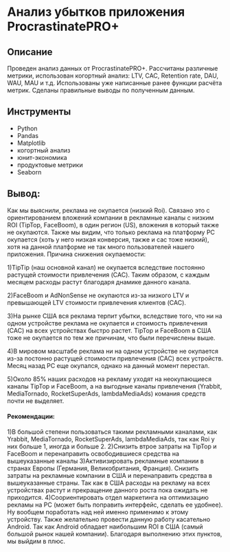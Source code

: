# Анализ убытков приложения ProcrastinatePRO+

## Описание
Проведен анализ данных от ProcrastinatePRO+.
Рассчитаны различные метрики, использован когортный анализ: LTV, CAC, Retention rate, DAU, WAU, MAU и т.д. Использованы уже написанные ранее функции расчёта метрик. Сделаны правильные выводы по полученным данным.


## Инструменты
- Python
- Pandas
- Matplotlib
- когортный анализ
- юнит-экономика
- продуктовые метрики
- Seaborn

## Вывод:
  Как мы выяснили, реклама не окупается (низкий Roi). Связано это с ориентированием вложений компании в рекламные каналы с низким ROI (TipTop, FaceBoom), в один регион (US), вложения в который также не окупаются. Также мы видим, что только реклама на платформу PC окупается (хоть у него низкая конверсия, также и cac тоже низкий), хотя на данной платформе не так много пользователей нашего приложения.
Причина снижения окупаемости: 

1)TipTip (наш основной канал) не окупается вследствие постоянно растущей стоимости привлечения (CAC). Таким образом, с каждым месяцем расходы растут благодаря днамике данного канала.

2)FaceBoom и AdNonSense не окупаются из-за низкого LTV и превышающей LTV стоимости привлечения клиентов (CAC).

3)На рынке США вся реклама терпит убытки, вследствие того, что ни на одном устройстве реклама не окупается и стоимость привлечения (CAC) на всех устройствах быстро растет. TipTop и FaceBoom в США тоже не окупается по тем же причинам, что были перечислены выше.

4)В мировом масштабе реклама ни на одном устройстве не окупается из-за постонно растущей стоимости привлечения (CAC) всех устройств. Месяц назад PC еще окупался, однако на данный момент перестал.

5)Около 85% наших расходов на рекламу уходят на неокупающиеся каналы TipTop и FaceBoom, а на выгодные каналы привлечения (Yrabbit, MediaTornado, RocketSuperAds, lambdaMediaAds) комания средств почти не выделяет.

#### Рекомендации:
1)В большой степени пользоваться такими рекламными каналами, как Yrabbit, MediaTornado, RocketSuperAds, lambdaMediaAds, так как Roi у них больше 1, иногда и больше 2.
2)Снизить втрое затраты на TipTop и FaceBoom и перенаправить освободившиеся средства на вышеуказанные каналы
3)Активизировать рекламные компании в странах Европы (Германия, Великобритания, Франция). Снизить затраты на рекламные компании в США и перенаправить средства в вышеуказанные страны. Так как в США расходы на рекламу на всех устройствах растут и прекращение данного роста пока ожидать не приходится.
4)Соориентировать отдел маркетинга на оптимизацию рекламы на PC (может быть поправить интерфейс, сделать ее удобнее). Ну вообщем поработать над ней именно применимо к этому устройству. Также желательно провести данную работу касательно Android. Так как Android обладает наибольшим ROI в США (самый большой рынок нашей компании).
Благодаря выполнению этих пунктов, мы выйдим в плюс.
